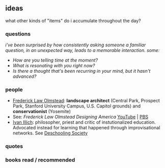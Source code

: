 ## ideas

what other kinds of "items" do i accumulate throughout the day?



###  questions
*i've been surprised by how consistently asking someone a familiar question, in an unexpected way, leads to a memorable interaction. some:* 

+  *How are you telling time at the moment?*
+  *What is resonating with you right now?*
+  *Is there a thought that's been recurring in your mind, but it hasn't advanced?*

### people
+  [Frederick Law Olmstead](https://en.wikipedia.org/wiki/Frederick_Law_Olmsted): **landscape architect** (Central Park, Prospect Park, Stanford University Campus, U.S. Capitol grounds) and **conservationist** (Yosemite)
  + See: *Frederick Law Olmstead Designing America* [YouTube](https://www.youtube.com/watch?v=_pbwem7z4lY) | [PBS](https://www.pbs.org/video/frederick-law-olmsted-designing-america-frederick-law-olmsted-designing-america/)
+  [Ivan Illich](https://en.wikipedia.org/wiki/Ivan_Illich): philosopher, priest and critic of instutionalized education. Advocated instead for learning that happened through improvisational networks. See [Deschooling Society](https://en.wikipedia.org/wiki/Deschooling_Society)

###  quotes

###  books read / recommended 

